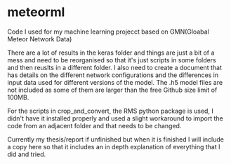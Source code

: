 # meteorml
Code I used for my machine learning projecct based on GMN(Gloabal Meteor Network Data)

There are a lot of results in the keras folder and things are just a bit of a mess and need to be reorganised so that it's just scripts in some folders and then reuslts in a different folder. I also need to create a document that has details on the different network configurations and the differences in input data used for different versions of the model. The .h5 model files are not included as some of them are larger than the free Github size limit of 100MB.

For the scripts in crop_and_convert, the RMS python package is used, I didn't have it installed properly and used a slight workaround to import the code from an adjacent folder and that needs to be changed.

Currently my thesis/report if unfinished but when it is finished I will include a copy here so that it includes an in depth explanation of everything that I did and tried.
